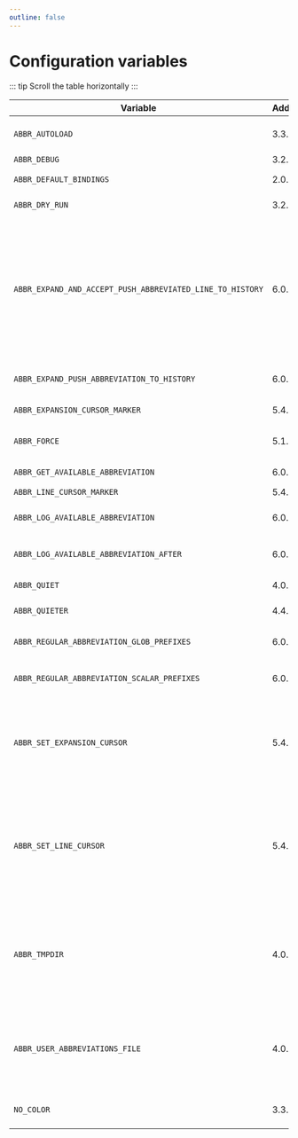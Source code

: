 ```yaml
---
outline: false
---
```


# Configuration variables

::: tip
Scroll the table horizontally
:::

Variable | Added&nbsp;In | Type | <div style="width: 300px">Use</div> | Default | Limitations
---|---|---|---|---|---
`ABBR_AUTOLOAD` | <Badge type="info">3.3.2</Badge> | integer | If non-zero, automatically account for updates to the user abbreviations file (read [Storage and manual editing](#storage-and-manual-editing)) | 1
`ABBR_DEBUG` | <Badge type="info">3.2.0</Badge> | integer | If non-zero, print debugging messages | 0
`ABBR_DEFAULT_BINDINGS` | <Badge type="info">2.0.0</Badge> | integer | If non-zero, add the default bindings (read [Widgets&nbsp;and&nbsp;key&nbsp;bindings](#widgets-and-key-bindings)) | 1
`ABBR_DRY_RUN` | <Badge type="info">3.2.0</Badge> | integer | If non-zero, use dry run mode without passing `--dry-run` | 0
`ABBR_EXPAND_AND_ACCEPT_PUSH_ABBREVIATED_LINE_TO_HISTORY` | <Badge type="warning">6.0.0</Badge> | integer | If non-zero, when `abbr-expand-and-accept` expands an abbreviation it adds one or two entries to the shell history, before the accepted line's history entry. If `ABBR_EXPAND_PUSH_ABBREVIATION_TO_HISTORY` is zero, one history entry is added: the line before it expanded. If `ABBR_EXPAND_PUSH_ABBREVIATION_TO_HISTORY` is non-zero the abbreviation is added to the shell history _and_, if there was more on the unexpanded line that just the abbreviation, the unexpanded line is added as a separate history entry. | 0 | Unaware of `setopt hist_ignore_space` and `unsetopt hist_ignore_space` run interactively after session initialization.
`ABBR_EXPAND_PUSH_ABBREVIATION_TO_HISTORY` | <Badge type="warning">6.0.0</Badge> | integer | If non-zero, when `abbr-expand` expands an abbreviation it also adds the abbreviation to the shell history | 0
`ABBR_EXPANSION_CURSOR_MARKER` | <Badge type="info">5.4.0</Badge> |string | Read `ABBR_SET_EXPANSION_CURSOR` in this table | `$ABBR_LINE_CURSOR_MARKER` | Cannot contain `^`. Read [issue #140](https://github.com/olets/zsh-abbr/issues/140).
`ABBR_FORCE` | <Badge type="info">5.1.0</Badge> | integer | If non-zero, use force mode without passing `--force` (read [Usage&nbsp;>&nbsp;Commands&nbsp;>&nbsp;`add`](/commands.html#add)) | 0
`ABBR_GET_AVAILABLE_ABBREVIATION` | <Badge type="warning">6.0.0</Badge> | integer | If non-zero, check whether you could have used an abbreviation | 0
`ABBR_LINE_CURSOR_MARKER` | <Badge type="info">5.4.0</Badge> | string | Read `ABBR_SET_LINE_CURSOR` in this table | `%`
`ABBR_LOG_AVAILABLE_ABBREVIATION` | <Badge type="warning">6.0.0</Badge> | integer | If non-zero, log the abbreviation you could have used (you'll want to toggle `ABBR_GET_AVAILABLE_ABBREVIATION` on, too) | 0
`ABBR_LOG_AVAILABLE_ABBREVIATION_AFTER` | <Badge type="warning">6.0.0</Badge> | integer | If non-zero, `ABBR_LOG_AVAILABLE_ABBREVIATION` output is logged _after_ the command output | 0
`ABBR_QUIET` | <Badge type="info">4.0.0</Badge> | integer | If non-zero, use quiet mode without passing `--quiet` | 0
`ABBR_QUIETER` | <Badge type="info">4.4.0</Badge> | integer | If non-zero, use quieter mode without passing `--quieter` | 0
`ABBR_REGULAR_ABBREVIATION_GLOB_PREFIXES` | <Badge type="warning">6.0.0</Badge> | array | Glob prefixes. One or more prefixes can go in front of a regular abbreviation, and it will still expand. | `( ' ' )`
`ABBR_REGULAR_ABBREVIATION_SCALAR_PREFIXES` | <Badge type="warning">6.0.0</Badge> | array | Scalar prefixes. One or more prefixes can go in front of a regular abbreviation, and it will still expand. | `( 'sudo ' )`
`ABBR_SET_EXPANSION_CURSOR` | <Badge type="info">5.4.0</Badge> | integer | If non-zero and the expansion includes `ABBR_EXPANSION_CURSOR_MARKER`, `abbr-expand` will replace the expansion's first instance of `ABBR_EXPANSION_CURSOR_MARKER` with the cursor, and `abbr-expand-and-insert`'s bound key will not be inserted at the end of the expansion (read also [Widgets and key bindings](#widgets-and-key-bindings)) | 0
`ABBR_SET_LINE_CURSOR` | <Badge type="info">5.4.0</Badge> | integer | If non-zero and `abbr-expand` didn't place the cursor (because the `ABBR_SET_EXPANSION_CURSOR` is zero or the expansion did not include `ABBR_EXPANSION_CURSOR_MARKER`), `abbr-expand-and-insert` will replace the line's first instance of `ABBR_LINE_CURSOR_MARKER` with the cursor instead of inserting its bound key at the end of the expansion (read also [Widgets and key bindings](#widgets-and-key-bindings)) | 0
`ABBR_TMPDIR` | <Badge type="info">4.0.0</Badge> | String | Path to the directory temporary files are stored in. | `${${TMPDIR:-/tmp}%/}/zsh-abbr/` for users without privileges,<br>`${${TMPDIR:-/tmp}%/}/zsh-abbr/` for users with privileges (e.g. `su`)<br><br> If changing this, you may want to delete the default directory.<br>As of v5.7.0, custom values for this variable do not have to end in `/`.
`ABBR_USER_ABBREVIATIONS_FILE` | <Badge type="info">4.0.0</Badge> | String | Path to the file the user abbreviations are stored in (read [Storage and manual editing](#storage-and-manual-editing)) | `${XDG_CONFIG_HOME:-$HOME/.config}/zsh-abbr/user-abbreviations` <br><br> with legacy support for using `${XDG_CONFIG_HOME:-$HOME/.config}/zsh/abbreviations` instead if a file exists at that path <br><br> If changing this, you may want to delete the default file.
`NO_COLOR` | <Badge type="info">3.3.3</Badge> | mixed | If set (to any value or no value at all) abbr will not use color in its output. Learn more at <https://no-color.org/>.

